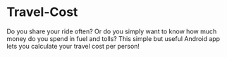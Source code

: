 # Travel-Cost
Do you share your ride often?
Or do you simply want to know how much money do you spend in fuel and tolls?
This simple but useful Android app lets you calculate your travel cost per person!

